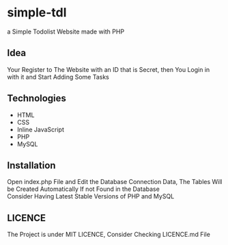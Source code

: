 # simple-tdl 
a Simple Todolist Website made with PHP

## Idea
Your Register to The Website with an ID that is Secret, then You Login in with it and Start Adding Some Tasks

## Technologies
* HTML
* CSS
* Inline JavaScript
* PHP
* MySQL

## Installation
Open index.php File and Edit the Database Connection Data, The Tables Will be Created Automatically If not Found in the Database  
Consider Having Latest Stable Versions of PHP and MySQL

## LICENCE
The Project is under MIT LICENCE, Consider Checking LICENCE.md File
